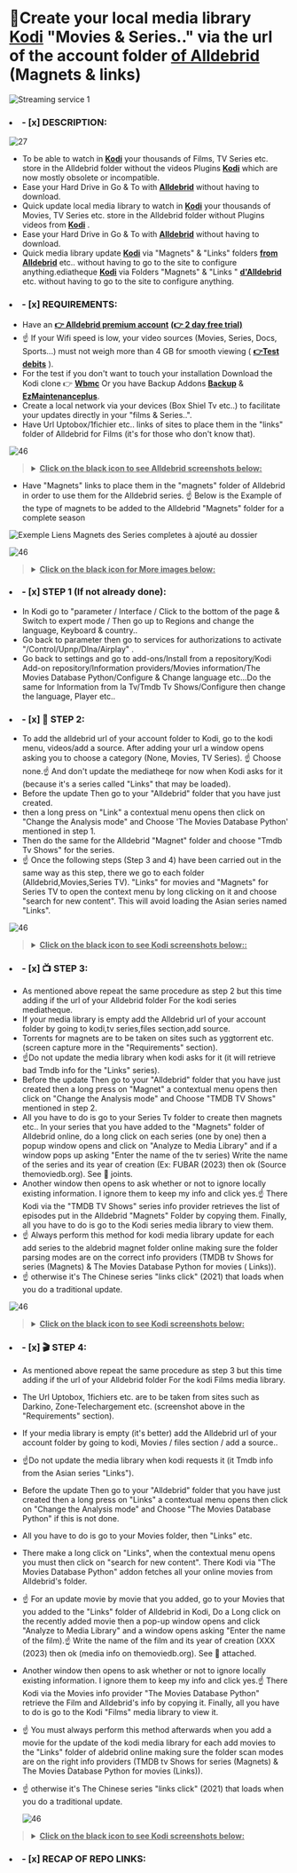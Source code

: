 # 👋Create your local media library **[Kodi](https://kodi.tv/download/)** "Movies & Series.." via the url of the account folder **[of Alldebrid](https://alldebrid.fr/)** (Magnets & links)

![Streaming service 1](https://github.com/victore447/MagnetsAndLinksAlldebridInMultimedia/assets/48101775/0055469a-9784-44cd-aefc-ce0ff0599fde)

### <li>- [x] DESCRIPTION: </li>
![27](https://github.com/victore447/MagnetsAndLinksAlldebridInMultimedia/assets/48101775/c0cb8df7-e32a-45ff-94a4-d7e44b72017b)
 - To be able to watch in **[Kodi](https://kodi.tv/download/)** your thousands of Films, TV Series etc. store in the Alldebrid folder without the videos Plugins **[Kodi](https://kodi.tv/download/)** which are now mostly obsolete or incompatible.
 - Ease your Hard Drive in Go & To with **[Alldebrid](https://alldebrid.fr/)** without having to download.
 - Quick update local media library to watch in **[Kodi](https://kodi.tv/download/)** your thousands of Movies, TV Series etc. store in the Alldebrid folder without Plugins  videos from **[Kodi](https://kodi.tv/download/)** .
 - Ease your Hard Drive in Go & To with **[Alldebrid](https://alldebrid.fr/)** without having to download.
 - Quick media library update **[Kodi](https://kodi.tv/download/)** via "Magnets" & "Links" folders **[from Alldebrid](https://alldebrid.fr/)** etc.. without having to go to the site to configure anything.ediatheque **[Kodi](https://kodi.tv/download/)** via Folders "Magnets" & "Links  " **[d'Alldebrid](https://alldebrid.fr/)** etc. without having to go to the site to configure anything.

### <li>- [x] REQUIREMENTS: </li>
 - Have an **[👉 Alldebrid premium account](https://alldebrid.com/offer/)** **[(👉 2 day free trial)](https://alldebrid.com/register/?from=fr)**
- ☝️ If your Wifi speed is low, your video sources (Movies, Series, Docs, Sports...) must not weigh more than 4 GB for smooth viewing ( **[👉Test debits](https://www.google.com/search?q=test+debit&client=opera&hs=NvI&sca_esv=557735838&sxsrf=AB5stBjaxgie-0j9qaBefcf4149h-2-DVQ%3A1692264558761&ei=bujdZM-KLsOXhbIPhK-p8Ao&ved=0ahUKEwjP-Y_fsOOAAxXDS0EAHYRXCq4Q4dUDCA4&uact=5&oq=test+debit&gs_lp=Egxnd3Mtd2l6LXNlcnAiCnRlc3QgZGViaXQyChAAGEcY1gQYsAMyChAAGEcY1gQYsAMyChAAGEcY1gQYsAMyChAAGEcY1gQYsAMyChAAGEcY1gQYsAMyChAAGEcY1gQYsAMyChAAGEcY1gQYsAMyChAAGEcY1gQYsAMyChAAGIoFGLADGEMyChAAGIoFGLADGEMyChAAGIoFGLADGEMyChAAGIoFGLADGEMyFhAuGIoFGMcBGNEDGMgDGLADGEPYAQEyFhAuGIoFGMcBGNEDGMgDGLADGEPYAQEyFhAuGIoFGMcBGNEDGMgDGLADGEPYAQEyFhAuGIoFGMcBGNEDGMgDGLADGEPYAQEyFhAuGIoFGMcBGNEDGMgDGLADGEPYAQFI9ghQAFgAcAF4AZABAJgBAKABAKoBALgBA8gBAOIDBBgAIEGIBgGQBhG6BgYIARABGAg&sclient=gws-wiz-serp)** ).
- For the test if you don't want to touch your installation Download the Kodi clone 👉
 **[Wbmc](https://www.wonderbox.tv/wonderbox-tv-media-centre-wbmc/)**
 Or you have Backup Addons **[Backup](https://github.com/robweber/xbmcbackup)** & **[EzMaintenanceplus](https://github.com/peno64/script.ezmaintenanceplus)**.
 - Create a local network via your devices (Box Shiel Tv etc..) to facilitate your updates directly in your "films & Series..".
 - Have Url Uptobox/1fichier etc.. links of sites to place them in the "links" folder of Alldebrid for Films (it's for those who don't know that).

![46](https://github.com/victore447/FilmsSeriesStrmdanskodi/assets/48101775/caa9e727-800b-4827-a780-9684462ccf19)
><details>
>  <summary><b><u>Click on the black icon to see Alldebrid screenshots below:</u></b></summary>
>
>  ![Liens pour Dossier Films Alldebrid](https://github.com/victore447/LiensEtMagnetsAlldebridEnMultimedia/assets/48101775/dfd7c5f3-9487-4213-9693-05b1d418e8b7)
>  ![Magnets pour Dossier Series Tv](https://github.com/victore447/LiensEtMagnetsAlldebridEnMultimedia/assets/48101775/a31e3b57-6a41-417b-865e-3fb7df974f8a)
></details>
 - Have "Magnets" links to place them in the "magnets" folder of Alldebrid in order to use them for the Alldebrid series.
☝️ Below is the Example of the type of magnets to be added to the Alldebrid "Magnets" folder for a complete season

![Exemple Liens Magnets des Series completes à ajouté au dossier](https://github.com/victore447/LiensEtMagnetsAlldebridEnMultimedia/assets/48101775/80e4a002-0324-47ba-955e-6c4995f6ce55)

![46](https://github.com/victore447/FilmsSeriesStrmdanskodi/assets/48101775/caa9e727-800b-4827-a780-9684462ccf19)
><details>
>  <summary><b><u>Click on the black icon for More images below:</u></b></summary>
>  
>  ![YGG](https://github.com/victore447/LiensEtMagnetsAlldebridEnMultimedia/assets/48101775/53ceebe8-f9a5-499e-87e5-6b3afead906a)
>  ![YGG1](https://github.com/victore447/LiensEtMagnetsAlldebridEnMultimedia/assets/48101775/2332310e-31b4-418d-b65a-f9056e9a5444)
></details>

### <li>- [x] STEP 1 (If not already done): </li>
 - In Kodi go to "parameter / Interface / Click to the bottom of the page & Switch to expert mode / Then go up to Regions and change the language, Keyboard & country..
 - Go back to parameter then go to services for authorizations to activate "/Control/Upnp/Dlna/Airplay" .
 - Go back to settings and go to add-ons/Install from a repository/Kodi Add-on repository/Information providers/Movies information/The Movies Database Python/Configure & Change language etc...Do the same for Information from  la Tv/Tmdb Tv Shows/Configure then change the language, Player etc..



### <li>- [x] 📁 STEP 2: </li>
- To add the alldebrid url of your account folder to Kodi, go to the kodi menu, videos/add a source.
After adding your url a window opens asking you to choose a category (None, Movies, TV Series).
☝️ Choose none.☝️ And don't update the mediatheqe for now when Kodi asks for it (because it's a series called "Links" that may be loaded).
- Before the update Then go to your "Alldebrid" folder that you have just created.
- then a long press on "Link" a contextual menu opens then click on "Change the Analysis mode" and Choose
'The Movies Database Python' mentioned in step 1.
- Then do the same for the Alldebrid "Magnet" folder and choose "Tmdb Tv Shows" for the series.
- ☝️ Once the following steps (Step 3 and 4) have been carried out in the same way as this step, there we go to each
folder (Alldebrid,Movies,Series TV). "Links" for movies and "Magnets" for Series TV to open the context menu by long clicking on it and choose "search for new content". This will avoid loading the Asian series named "Links".

![46](https://github.com/victore447/FilmsSeriesStrmdanskodi/assets/48101775/caa9e727-800b-4827-a780-9684462ccf19)
><details>
>  <summary><b><u>Click on the black icon to see Kodi screenshots below::</u></b></summary>
>  
>  ![1)Ajoiut Url Alldebrid](https://github.com/victore447/LiensEtMagnetsAlldebridEnMultimedia/assets/48101775/51970fe8-e32a-461c-8c20-d916c968842f)
>  ![2)Ne pas Actualier apres l'ajout du Url Alldebrid](https://github.com/victore447/LiensEtMagnetsAlldebridEnMultimedia/assets/48101775/538c9de6-9ec3-448e-9c3f-8b164e2aec2f)
>  ![3)Dossiers Videos (Alldebrid,Films,Series Tv)](https://github.com/victore447/LiensEtMagnetsAlldebridEnMultimedia/assets/48101775/e1fde76f-f037-4141-bbb1-3a09c406e56d)
>  ![4)Changer Mode Analyse Films (Links)](https://github.com/victore447/LiensEtMagnetsAlldebridEnMultimedia/assets/48101775/a71cfa82-d9d0-409f-9c24-aaa2caa8fa84)
> ![5)Changer Mode Analyse Films (Links)1](https://github.com/victore447/LiensEtMagnetsAlldebridEnMultimedia/assets/48101775/efed1517-32ee-4674-a606-eabfc4d7c642)
>  ![6)Mise a jours de la mediathes pour Films](https://github.com/victore447/LiensEtMagnetsAlldebridEnMultimedia/assets/48101775/6bb7fed0-8b61-4653-875e-02602cee25c7)
>  ![7)Mise a jour changer de mode d'analyse](https://github.com/victore447/LiensEtMagnetsAlldebridEnMultimedia/assets/48101775/277782a7-276e-45d2-8d0f-0f3fda6ef2af)
>
></details>

### <li>- [x] 📺 STEP 3: </li>
- As mentioned above repeat the same procedure as step 2 but this time adding if the url of
your Alldebrid folder For the kodi series mediatheque.
- If your media library is empty add the Alldebrid url of your account folder by going to
kodi,tv series,files section,add source.
- Torrents for magnets are to be taken on sites such as yggtorrent etc. (screen capture more in the "Requirements" section).
- ☝️Do not update the media library when kodi asks for it (it will retrieve bad Tmdb info for the "Links" series).
- Before the update Then go to your "Alldebrid" folder that you have just created then a long press on "Magnet" a contextual menu opens then click on "Change the Analysis mode" and Choose "TMDB TV Shows" mentioned in step 2.
- All you have to do is go to your Series Tv folder to create then magnets etc..
In your series that you have added to the "Magnets" folder of Alldebrid online, do a long click on each series (one by one)
then a popup window opens and click on "Analyze to Media Library" and if a window pops up asking
"Enter the name of the tv series) Write the name of the series and its year of creation (Ex: FUBAR (2023) then ok (Source themoviedb.org). See 📸 joints.
- Another window then opens to ask whether or not to ignore locally existing information.
I ignore them to keep my info and click yes.☝️ There Kodi via the "TMDB TV Shows" series info provider retrieves
the list of episodes put in the Alldebrid "Magnets" Folder by copying them. Finally, all you have to do is go to the Kodi series media library to view them.
- ☝️ Always perform this method for kodi media library update for each
add series to the aldebrid magnet folder online making sure the folder parsing modes are on the correct info providers (TMDB tv Shows for series (Magnets) & The Movies Database Python for movies ( Links)).
- ☝️ otherwise it's The Chinese series "links click" (2021) that loads when you do a traditional update.

![46](https://github.com/victore447/FilmsSeriesStrmdanskodi/assets/48101775/caa9e727-800b-4827-a780-9684462ccf19)
><details>
>  <summary><b><u>Click on the black icon to see Kodi screenshots below:</u></b></summary> 
>
>  ![1)Ajout Url Alldebrid pour Series](https://github.com/victore447/LiensEtMagnetsAlldebridEnMultimedia/assets/48101775/c6d26de6-5388-4208-8ad9-01fddda99aff) 
>  ![2)Ajout source Series2](https://github.com/victore447/LiensEtMagnetsAlldebridEnMultimedia/assets/48101775/45643203-dcbc-4870-9f08-d1404bacd6d5)
>  ![3)Ne pas Actualier apres l'ajout du Url pour Series](https://github.com/victore447/LiensEtMagnetsAlldebridEnMultimedia/assets/48101775/e2d2f4b1-6c49-43e2-bba5-df5db7e3cd77) 
>  ![4)Mise a jours de la mediathes pour Series](https://github.com/victore447/LiensEtMagnetsAlldebridEnMultimedia/assets/48101775/8d7c60cd-40c5-4137-a70a-839d2a04f6bd) 
> ![5)Mise a jours de la mediathes pour Series1](https://github.com/victore447/LiensEtMagnetsAlldebridEnMultimedia/assets/48101775/86a2a71c-1e42-4d5f-bba4-6aaeb6967922)
>  ![6)Mise a jours de la mediathes pour Series2](https://github.com/victore447/LiensEtMagnetsAlldebridEnMultimedia/assets/48101775/459b5cbf-f06e-44bb-9df8-b03288f3e191)
>  ![7)Mise a jour changer de mode d'analyse](https://github.com/victore447/LiensEtMagnetsAlldebridEnMultimedia/assets/48101775/c7f5aeed-9dda-494f-8ad8-5989ecd00324)
>  ![8)Dossiers Videos (Alldebrid,Films,Series Tv)](https://github.com/victore447/LiensEtMagnetsAlldebridEnMultimedia/assets/48101775/e7cca0c4-5be7-48b6-b7a3-26e56675e343)
>
></details>


### <li>- [x] 🎬 STEP 4: </li>
- As mentioned above repeat the same procedure as step 3 but this time adding if the url of
your Alldebrid folder For the kodi Films media library.
- The Url Uptobox, 1fichiers etc. are to be taken from sites such as Darkino, Zone-Telechargement etc. (screenshot above in the "Requirements" section).
- If your media library is empty (it's better) add the Alldebrid url of your account folder by going to kodi, Movies / files section / add a source..
- ☝️Do not update the media library when kodi requests it (it Tmdb info from the Asian series "Links").
- Before the update Then go to your "Alldebrid" folder that you have just created then a long press on
"Links" a contextual menu opens then click on "Change the Analysis mode" and Choose "The Movies Database Python" if this is not done.
- All you have to do is go to your Movies folder, then "Links" etc.
- There make a long click on "Links", when the contextual menu opens you must then click on
"search for new content". There Kodi via "The Movies Database Python" addon fetches all your online movies from Alldebrid's folder.
- ☝️ For an update movie by movie that you added, go to your Movies that you added to the "Links" folder of Alldebrid in Kodi,
Do a Long click on the recently added movie then a pop-up window opens and click "Analyze to Media Library" and a window opens asking
"Enter the name of the film).☝️ Write the name of the film and its year of creation (XXX (2023) then ok (media info on themoviedb.org). See 📸 attached.
- Another window then opens to ask whether or not to ignore locally existing information.
I ignore them to keep my info and click yes.☝️ There Kodi via the Movies info provider "The Movies Database Python"
retrieve the Film and Alldebrid's info by copying it. Finally, all you have to do is go to the Kodi "Films" media library to view it.
- ☝️ You must always perform this method afterwards when you add a movie for the update of the kodi media library for each
add movies to the "Links" folder of aldebrid online making sure the folder scan modes are
on the right info providers (TMDB tv Shows for series (Magnets) & The Movies Database Python for movies (Links)).
- ☝️ otherwise it's The Chinese series "links click" (2021) that loads when you do a traditional update.

  ![46](https://github.com/victore447/FilmsSeriesStrmdanskodi/assets/48101775/caa9e727-800b-4827-a780-9684462ccf19)
><details>
>  <summary><b><u>Click on the black icon to see Kodi screenshots below:</u></b></summary> 
>
>   ![2)Ajoiut Url Alldebrid pour Films](https://github.com/victore447/LiensEtMagnetsAlldebridEnMultimedia/assets/48101775/eb1eda7c-d5b6-40fe-8124-bc3b25eeb686)
>   ![3)Ne pas Actualier apres l'ajout du Url pour Films](https://github.com/victore447/LiensEtMagnetsAlldebridEnMultimedia/assets/48101775/05648992-39c6-4f44-b767-e3d417d7cbf8)
>   ![4)Mise a jours de la mediathes pour Films](https://github.com/victore447/LiensEtMagnetsAlldebridEnMultimedia/assets/48101775/54086ebe-42ac-43e8-a4fa-1acbacc4c349)
>   ![5)Mise a jour changer de mode d'analyse](https://github.com/victore447/LiensEtMagnetsAlldebridEnMultimedia/assets/48101775/2ab31ddd-0382-4a63-b440-8f1fb7724b16)
>   ![7)Changer Mode Analyse Films (Links)](https://github.com/victore447/LiensEtMagnetsAlldebridEnMultimedia/assets/48101775/2c2f3971-b875-44eb-94e4-980c2bdcbdd6)
>   ![8)Changer Mode Analyse Films (Links)1](https://github.com/victore447/LiensEtMagnetsAlldebridEnMultimedia/assets/48101775/04977f7e-5440-4089-ae25-720a057d3deb)
>
></details>


### <li>- [x] RECAP OF REPO LINKS: </li>
